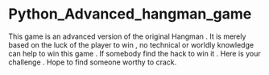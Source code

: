 # Python_Advanced_hangman_game
This game is an advanced version of the original Hangman . 
It is merely based on the luck of the player to win , no technical or worldly knowledge can help to win this game .
If somebody find the hack to win it .
Here is your challenge .
Hope to find someone worthy to crack.

